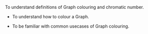 To understand definitions of Graph colouring and chromatic number.

- To understand how to colour a Graph.

- To be familiar with common usecases of Graph colouring.

